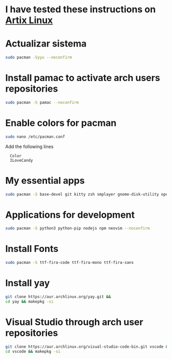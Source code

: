 # I have tested these instructions on [Artix Linux](https://artixlinux.org/)
# Actualizar sistema
```sh
sudo pacman -Syyu --noconfirm
```
# Install pamac to activate arch users repositories
```sh
sudo pacman -S pamac --noconfirm
```
# Enable colors for pacman
```sh
sudo nano /etc/pacman.conf
```
Add the following lines
```
  Color
  ILoveCandy
```
# My essential apps
```sh
sudo pacman -S base-devel git kitty zsh smplayer gnome-disk-utility openvpn wget smbnetfs gvfs-smb ntp audacious unace p7zip unrar lzip lhasa arj sharutils lzop cabextract deluge-gtk evince engrampa xclip pulseaudio rofi --noconfirm
```
# Applications for development
```sh
sudo pacman -S python3 python-pip nodejs npm neovim --noconfirm
```
# Install Fonts
```sh
sudo pacman -S ttf-fira-code ttf-fira-mono ttf-fira-sans
```
# Install yay
```sh
git clone https://aur.archlinux.org/yay.git &&
cd yay && makepkg -si
```
# Visual Studio through arch user repositories
```sh
git clone https://aur.archlinux.org/visual-studio-code-bin.git vscode &&
cd vscode && makepkg -si
```
